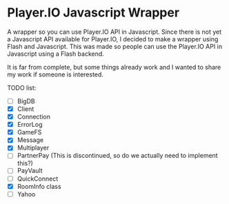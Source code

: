 Player.IO Javascript Wrapper
============================

A wrapper so you can use Player.IO API in Javascript.
Since there is not yet a Javascript API available for Player.IO, I decided to make a wrapper using Flash and Javascript.
This was made so people can use the Player.IO API in Javascript using a Flash backend.

It is far from complete, but some things already work and I wanted to share my work if someone is interested.

TODO list:
- [ ] BigDB
- [x] Client
- [x] Connection
- [x] ErrorLog
- [x] GameFS
- [x] Message
- [x] Multiplayer
- [ ] PartnerPay (This is discontinued, so do we actually need to implement this?)
- [ ] PayVault
- [ ] QuickConnect
- [x] RoomInfo class
- [ ] Yahoo